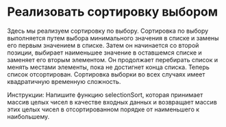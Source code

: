 # Реализовать сортировку выбором
Здесь мы реализуем сортировку по выбору. Сортировка по выбору выполняется путем выбора минимального значения в списке и замены его первым значением в списке. Затем он начинается со второй позиции, выбирает наименьшее значение в оставшемся списке и заменяет его вторым элементом. Он продолжает перебирать список и менять местами элементы, пока не достигнет конца списка. Теперь список отсортирован. Сортировка выборки во всех случаях имеет квадратичную временную сложность.

Инструкции: Напишите функцию selectionSort, которая принимает массив целых чисел в качестве входных данных и возвращает массив этих целых чисел в отсортированном порядке от наименьшего к наибольшему.